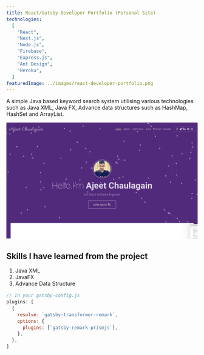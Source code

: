 ```yaml
---
title: React/Gatsby Developer Portfolio (Personal Site)
technologies:
  [
    "React",
    "Next.js",
    "Node.js",
    "Firebase",
    "Express.js",
    "Ant Design",
    "Heroku",
  ]
featuredImage: ../images/react-developer-portfolio.png
---
```


A simple Java based keyword search system utilising various technologies such as
Java XML, Java FX, Advance data structures such as HashMap, HashSet and ArrayList.

![React/Gatsby Developer Portfolio (Personal Site)](../images/react-developer-portfolio.png)

## Skills I have learned from the project

1. Java XML
2. JavaFX
3. Advance Data Structure

```javascript
// In your gatsby-config.js
plugins: [
  {
    resolve: `gatsby-transformer-remark`,
    options: {
      plugins: [`gatsby-remark-prismjs`],
    },
  },
]
```
